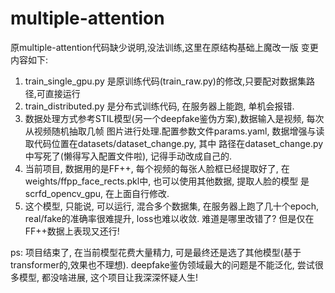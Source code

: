 # multiple-attention
原multiple-attention代码缺少说明,没法训练,这里在原结构基础上魔改一版
变更内容如下:
1. train_single_gpu.py 是原训练代码(train_raw.py)的修改,只要配对数据集路径,可直接运行
2. train_distributed.py 是分布式训练代码, 在服务器上能跑, 单机会报错.
3. 数据处理方式参考STIL模型(另一个deepfake鉴伪方案),数据输入是视频, 每次从视频随机抽取几帧
    图片进行处理.配置参数文件params.yaml, 数据增强与读取代码位置在datasets/dataset_change.py, 其中
    路径在dataset_change.py中写死了(懒得写入配置文件啦), 记得手动改成自己的.
4. 当前项目, 数据用的是FF++, 每个视频的每张人脸框已经提取好了, 在weights/ffpp_face_rects.pkl中, 也可以使用其他数据, 提取人脸的模型
    是scrfd_opencv_gpu, 在上面自行修改.
5. 这个模型, 只能说, 可以运行, 混合多个数据集, 在服务器上跑了几十个epoch, real/fake的准确率很难提升, loss也难以收敛. 难道是哪里改错了?
    但是仅在FF++数据上表现又还行!

ps: 项目结束了, 在当前模型花费大量精力, 可是最终还是选了其他模型(基于transformer的,效果也不理想).
   deepfake鉴伪领域最大的问题是不能泛化, 尝试很多模型, 都没啥进展, 这个项目让我深深怀疑人生!